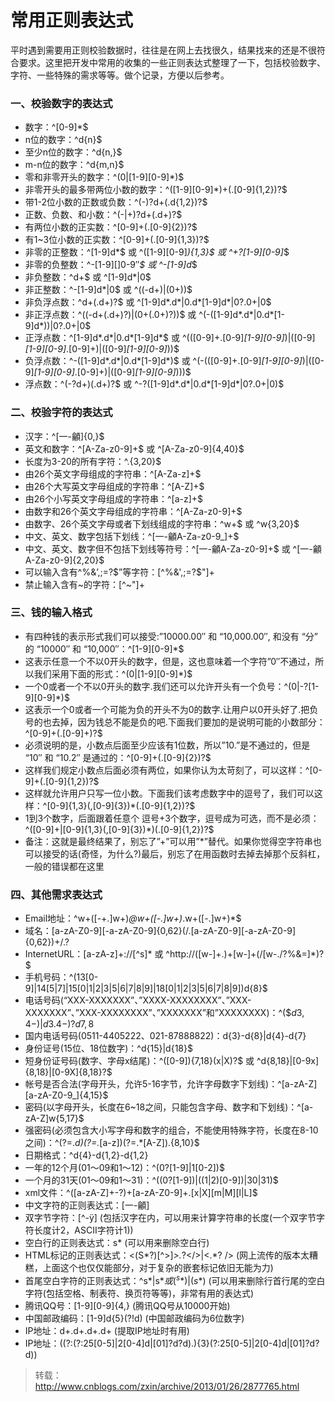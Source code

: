 
# 常用正则表达式

平时遇到需要用正则校验数据时，往往是在网上去找很久，结果找来的还是不很符合要求。这里把开发中常用的收集的一些正则表达式整理了一下，包括校验数字、字符、一些特殊的需求等等。做个记录，方便以后参考。


### 一、校验数字的表达式

*   数字：^[0-9]*$
*   n位的数字：^d{n}$
*   至少n位的数字：^d{n,}$
*   m-n位的数字：^d{m,n}$
*   零和非零开头的数字：^(0|[1-9][0-9]*)$
*   非零开头的最多带两位小数的数字：^([1-9][0-9]*)+(.[0-9]{1,2})?$
*   带1-2位小数的正数或负数：^(-)?d+(.d{1,2})?$
*   正数、负数、和小数：^(-|+)?d+(.d+)?$
*   有两位小数的正实数：^[0-9]+(.[0-9]{2})?$
*   有1~3位小数的正实数：^[0-9]+(.[0-9]{1,3})?$
*   非零的正整数：^[1-9]d*$ 或 ^([1-9][0-9]*){1,3}$ 或 ^+?[1-9][0-9]*$
*   非零的负整数：^-[1-9][]0-9″*$ 或 ^-[1-9]d*$
*   非负整数：^d+$ 或 ^[1-9]d*|0$
*   非正整数：^-[1-9]d*|0$ 或 ^((-d+)|(0+))$
*   非负浮点数：^d+(.d+)?$ 或 ^[1-9]d*.d*|0.d*[1-9]d*|0?.0+|0$
*   非正浮点数：^((-d+(.d+)?)|(0+(.0+)?))$ 或 ^(-([1-9]d*.d*|0.d*[1-9]d*))|0?.0+|0$
*   正浮点数：^[1-9]d*.d*|0.d*[1-9]d*$ 或 ^(([0-9]+.[0-9]*[1-9][0-9]*)|([0-9]*[1-9][0-9]*.[0-9]+)|([0-9]*[1-9][0-9]*))$
*   负浮点数：^-([1-9]d*.d*|0.d*[1-9]d*)$ 或 ^(-(([0-9]+.[0-9]*[1-9][0-9]*)|([0-9]*[1-9][0-9]*.[0-9]+)|([0-9]*[1-9][0-9]*)))$
*   浮点数：^(-?d+)(.d+)?$ 或 ^-?([1-9]d*.d*|0.d*[1-9]d*|0?.0+|0)$



### 二、校验字符的表达式

*   汉字：^[一-龥]{0,}$
*   英文和数字：^[A-Za-z0-9]+$ 或 ^[A-Za-z0-9]{4,40}$
*   长度为3-20的所有字符：^.{3,20}$
*   由26个英文字母组成的字符串：^[A-Za-z]+$
*   由26个大写英文字母组成的字符串：^[A-Z]+$
*   由26个小写英文字母组成的字符串：^[a-z]+$
*   由数字和26个英文字母组成的字符串：^[A-Za-z0-9]+$
*   由数字、26个英文字母或者下划线组成的字符串：^w+$ 或 ^w{3,20}$
*   中文、英文、数字包括下划线：^[一-龥A-Za-z0-9_]+$
*   中文、英文、数字但不包括下划线等符号：^[一-龥A-Za-z0-9]+$ 或 ^[一-龥A-Za-z0-9]{2,20}$
*   可以输入含有^%&’,;=?$”等字符：[^%&',;=?$"]+
*   禁止输入含有~的字符：[^~"]+

### 三、钱的输入格式
*   有四种钱的表示形式我们可以接受:”10000.00″ 和 “10,000.00″, 和没有 “分” 的 “10000″ 和 “10,000″：^[1-9][0-9]*$
*   这表示任意一个不以0开头的数字，但是，这也意味着一个字符”0″不通过，所以我们采用下面的形式：^(0|[1-9][0-9]*)$
*   一个0或者一个不以0开头的数字.我们还可以允许开头有一个负号：^(0|-?[1-9][0-9]*)$
*   这表示一个0或者一个可能为负的开头不为0的数字.让用户以0开头好了.把负号的也去掉，因为钱总不能是负的吧.下面我们要加的是说明可能的小数部分：^[0-9]+(.[0-9]+)?$
*   必须说明的是，小数点后面至少应该有1位数，所以”10.”是不通过的，但是 “10″ 和 “10.2″ 是通过的：^[0-9]+(.[0-9]{2})?$
*   这样我们规定小数点后面必须有两位，如果你认为太苛刻了，可以这样：^[0-9]+(.[0-9]{1,2})?$
*   这样就允许用户只写一位小数。下面我们该考虑数字中的逗号了，我们可以这样：^[0-9]{1,3}(,[0-9]{3})*(.[0-9]{1,2})?$
*   1到3个数字，后面跟着任意个 逗号+3个数字，逗号成为可选，而不是必须：^([0-9]+|[0-9]{1,3}(,[0-9]{3})*)(.[0-9]{1,2})?$
*   备注：这就是最终结果了，别忘了”+”可以用”*”替代。如果你觉得空字符串也可以接受的话(奇怪，为什么?)最后，别忘了在用函数时去掉去掉那个反斜杠，一般的错误都在这里


### 四、其他需求表达式

*   Email地址：^w+([-+.]w+)*@w+([-.]w+)*.w+([-.]w+)*$
*   域名：[a-zA-Z0-9][-a-zA-Z0-9]{0,62}(/.[a-zA-Z0-9][-a-zA-Z0-9]{0,62})+/.?
*   InternetURL：[a-zA-z]+://[^s]* 或 ^http://([w-]+.)+[w-]+(/[w-./?%&=]*)?$
*   手机号码：^(13[0-9]|14[5|7]|15[0|1|2|3|5|6|7|8|9]|18[0|1|2|3|5|6|7|8|9])d{8}$
*   电话号码(“XXX-XXXXXXX”、”XXXX-XXXXXXXX”、”XXX-XXXXXXX”、”XXX-XXXXXXXX”、”XXXXXXX”和”XXXXXXXX)：^($$d{3,4}-)|d{3.4}-)?d{7,8}$
*   国内电话号码(0511-4405222、021-87888822)：d{3}-d{8}|d{4}-d{7}
*   身份证号(15位、18位数字)：^d{15}|d{18}$
*   短身份证号码(数字、字母x结尾)：^([0-9]){7,18}(x|X)?$ 或 ^d{8,18}|[0-9x]{8,18}|[0-9X]{8,18}?$
*   帐号是否合法(字母开头，允许5-16字节，允许字母数字下划线)：^[a-zA-Z][a-zA-Z0-9_]{4,15}$
*   密码(以字母开头，长度在6~18之间，只能包含字母、数字和下划线)：^[a-zA-Z]w{5,17}$
*   强密码(必须包含大小写字母和数字的组合，不能使用特殊字符，长度在8-10之间)：^(?=.*d)(?=.*[a-z])(?=.*[A-Z]).{8,10}$
*   日期格式：^d{4}-d{1,2}-d{1,2}
*   一年的12个月(01～09和1～12)：^(0?[1-9]|1[0-2])$
*   一个月的31天(01～09和1～31)：^((0?[1-9])|((1|2)[0-9])|30|31)$
*   xml文件：^([a-zA-Z]+-?)+[a-zA-Z0-9]+.[x|X][m|M][l|L]$
*   中文字符的正则表达式：[一-龥]
*   双字节字符：[^-ÿ] (包括汉字在内，可以用来计算字符串的长度(一个双字节字符长度计2，ASCII字符计1))
*   空白行的正则表达式：s* (可以用来删除空白行)
*   HTML标记的正则表达式：<(S*?)[^>]*>.*?</>|<.*? /> (网上流传的版本太糟糕，上面这个也仅仅能部分，对于复杂的嵌套标记依旧无能为力)
*   首尾空白字符的正则表达式：^s*|s*$或(^s*)|(s*$) (可以用来删除行首行尾的空白字符(包括空格、制表符、换页符等等)，非常有用的表达式)
*   腾讯QQ号：[1-9][0-9]{4,} (腾讯QQ号从10000开始)
*   中国邮政编码：[1-9]d{5}(?!d) (中国邮政编码为6位数字)
*   IP地址：d+.d+.d+.d+ (提取IP地址时有用)
*   IP地址：((?:(?:25[0-5]|2[0-4]d|[01]?d?d).){3}(?:25[0-5]|2[0-4]d|[01]?d?d)) 


> 转载： http://www.cnblogs.com/zxin/archive/2013/01/26/2877765.html

